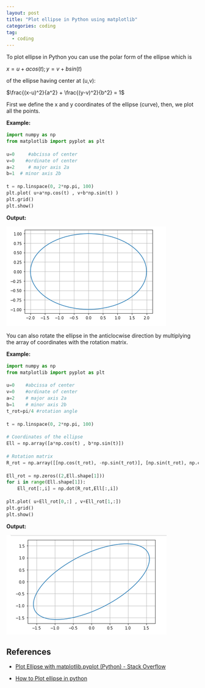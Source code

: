 ```yaml
---
layout: post
title: "Plot ellipse in Python using matplotlib"
categories: coding
tag: 
  - coding
---
```


To plot ellipse in Python you can use the polar form of the ellipse which is

 $x = u + a cos(t) ; y = v + b sin(t)$

of the ellipse having center at (u,v):

 $\frac{(x-u)^2}{a^2} + \frac{(y-v)^2}{b^2} = 1$

First we define the x and y coordinates of the ellipse (curve), then, we plot all the points.

**Example:**

```python
import numpy as np
from matplotlib import pyplot as plt

u=0     #abcissa of center
v=0    #ordinate of center
a=2     # major axis 2a
b=1  # minor axis 2b

t = np.linspace(0, 2*np.pi, 100)
plt.plot( u+a*np.cos(t) , v+b*np.sin(t) )
plt.grid()
plt.show()
```

**Output:**

![](\assets\images\ellipse.png)

You can also rotate the ellipse in the anticlocwise direction by multiplying the array of coordinates with the rotation matrix.

**Example:**

```python
import numpy as np
from matplotlib import pyplot as plt

u=0    #abcissa of center
v=0    #ordinate of center
a=2    # major axis 2a
b=1    # minor axis 2b
t_rot=pi/4 #rotation angle

t = np.linspace(0, 2*np.pi, 100)

# Coordinates of the ellipse
Ell = np.array([a*np.cos(t) , b*np.sin(t)])  

# Rotation matrix
R_rot = np.array([[np.cos(t_rot), -np.sin(t_rot)], [np.sin(t_rot), np.cos(t_rot)]])  

Ell_rot = np.zeros((2,Ell.shape[1]))
for i in range(Ell.shape[1]):
    Ell_rot[:,i] = np.dot(R_rot,Ell[:,i])

plt.plot( u+Ell_rot[0,:] , v+Ell_rot[1,:])
plt.grid()
plt.show()
```

**Output:**

![](\assets\images\ellipse_rotated.png)

## References

* [Plot Ellipse with matplotlib.pyplot (Python) - Stack Overflow](https://stackoverflow.com/a/48409811)

* [How to Plot ellipse in python](https://www.engineerknow.com/2021/03/how-to-plot-ellipse-in-python.html)
